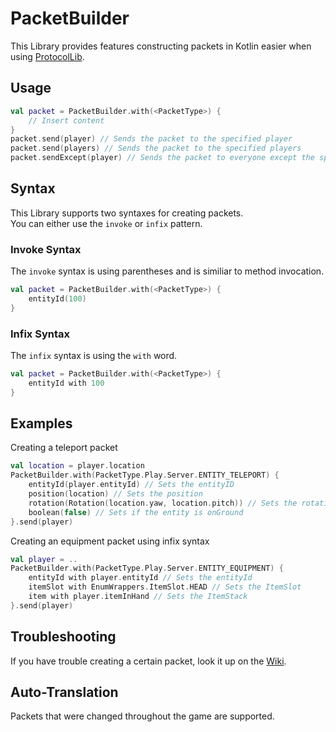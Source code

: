 # PacketBuilder
This Library provides features constructing packets in Kotlin easier when using [ProtocolLib](https://github.com/aadnk/ProtocolLib).

## Usage
```kotlin
val packet = PacketBuilder.with(<PacketType>) {
    // Insert content
}
packet.send(player) // Sends the packet to the specified player
packet.send(players) // Sends the packet to the specified players
packet.sendExcept(player) // Sends the packet to everyone except the specified player
```

## Syntax
This Library supports two syntaxes for creating packets.\
You can either use the `invoke` or `infix` pattern.

### Invoke Syntax
The `invoke` syntax is using parentheses and is similiar to method invocation.
```kotlin
val packet = PacketBuilder.with(<PacketType>) {
    entityId(100)
}
```
### Infix Syntax
The `infix` syntax is using the `with` word.
```kotlin
val packet = PacketBuilder.with(<PacketType>) {
    entityId with 100
}
```

## Examples

Creating a teleport packet
```kotlin
val location = player.location
PacketBuilder.with(PacketType.Play.Server.ENTITY_TELEPORT) {
    entityId(player.entityId) // Sets the entityID
    position(location) // Sets the position
    rotation(Rotation(location.yaw, location.pitch)) // Sets the rotation
    boolean(false) // Sets if the entity is onGround
}.send(player)
```

Creating an equipment packet using infix syntax
```kotlin
val player = ..
PacketBuilder.with(PacketType.Play.Server.ENTITY_EQUIPMENT) {
    entityId with player.entityId // Sets the entityId
    itemSlot with EnumWrappers.ItemSlot.HEAD // Sets the ItemSlot
    item with player.itemInHand // Sets the ItemStack
}.send(player)
```


## Troubleshooting
If you have trouble creating a certain packet, look it up on the [Wiki](https://wiki.vg/Protocol).


## Auto-Translation

Packets that were changed throughout the game are supported.
